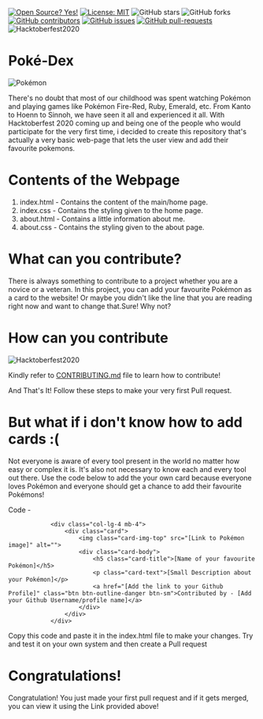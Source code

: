 [![Open Source? Yes!](https://badgen.net/badge/Open%20Source%20%3F/Yes%21/blue?icon=github)](https://github.com/AM1CODES/badges/)
[![License: MIT](https://img.shields.io/badge/License-MIT-green.svg)](https://opensource.org/licenses/MIT)
![GitHub stars](https://img.shields.io/github/stars/AM1CODES/Poke-Dex?style=social)
![GitHub forks](https://img.shields.io/github/forks/AM1CODES/Poke-Dex?style=social)
[![GitHub contributors](https://img.shields.io/github/contributors/AM1CODES/Poke-Dex.svg)](https://GitHub.com/AM1CODES/Poke-Dex/graphs/contributors/)
[![GitHub issues](https://img.shields.io/github/issues/AM1CODES/Poke-Dex.svg)](https://GitHub.com/AM1CODES/Poke-Dex/issues/)
[![GitHub pull-requests](https://img.shields.io/github/issues-pr/AM1CODES/Poke-Dex.svg)](https://GitHub.com/AM1CODES/Poke-Dex/pull/)
![Hacktoberfest2020](https://img.shields.io/github/hacktoberfest/2020/badges/shields?label=hacktoberfest%202020)

# Poké-Dex
![Pokémon](https://upload.wikimedia.org/wikipedia/commons/thumb/9/98/International_Pok%C3%A9mon_logo.svg/1200px-International_Pok%C3%A9mon_logo.svg.png)

There's no doubt that most  of our childhood was spent watching Pokémon and playing games like Pokémon Fire-Red, Ruby, Emerald, etc. From Kanto to Hoenn to Sinnoh, we have seen it all and experienced it all. With Hacktoberfest 2020 coming up and being one of the people who would participate for the very first time, i decided to create this repository that's actually a very basic web-page that lets the user view and add their favourite pokemons.

# Contents of the Webpage

1. index.html - Contains the content of the main/home page.
2. index.css -  Contains the styling given to the  home page.
3. about.html - Contains a little information about me.
4. about.css -  Contains the styling given to the about page.

# What can you contribute?

There is always something to contribute to a project whether you are a novice or a veteran. In this project, you can add your favourite Pokémon as a card to the website! Or maybe you didn't like the line that you are reading right now and want to change that.Sure! Why not?

# How can you contribute
![Hacktoberfest2020](https://hacktoberfest.digitalocean.com/assets/HF-full-logo-b05d5eb32b3f3ecc9b2240526104cf4da3187b8b61963dd9042fdc2536e4a76c.svg)

Kindly refer to [CONTRIBUTING.md](https://github.com/AM1CODES/Poke-Dex/blob/master/CONTRIBUTING.md) file to learn how to contribute!

And That's It!
Follow these steps to make your very first Pull request.

# But what if i don't know how to add cards :(

Not everyone is aware of every tool present in the world no matter how easy or complex it is. It's also not necessary to know each and every tool out there. Use the code below to add the your own card because everyone loves Pokémon and everyone should get a chance to add their favourite Pokémons!

Code - 

                <div class="col-lg-4 mb-4">
                    <div class="card">
                        <img class="card-img-top" src="[Link to Pokémon image]" alt="">
                        <div class="card-body">
                            <h5 class="card-title">[Name of your favourite Pokémon]</h5>
                            <p class="card-text">[Small Description about your Pokémon]</p>
                            <a href="[Add the link to your Github Profile]" class="btn btn-outline-danger btn-sm">Contributed by - [Add your Github Username/profile name]</a>
                        </div>
                    </div>
                </div>

Copy this code and paste it in the index.html file to make your changes. Try and test it on your own system and then create a Pull request


# Congratulations!

Congratulation! You just made your first pull request and if it gets merged, you can view it using the Link provided above!

